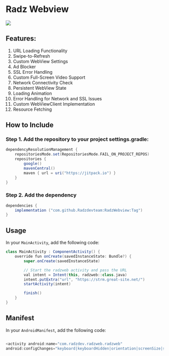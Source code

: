 # Radz Webview
[![](https://jitpack.io/v/Radzdevteam/radzweb.svg)](https://jitpack.io/#Radzdevteam/radzweb)

## Features:
1. URL Loading Functionality
2. Swipe-to-Refresh
3. Custom WebView Settings
4. Ad Blocker
5. SSL Error Handling
6. Custom Full-Screen Video Support
7. Network Connectivity Check
8. Persistent WebView State
9. Loading Animation
10. Error Handling for Network and SSL Issues
11. Custom WebViewClient Implementation
12. Resource Fetching

## How to Include
### Step 1. Add the repository to your project settings.gradle:
```groovy
dependencyResolutionManagement {
    repositoriesMode.set(RepositoriesMode.FAIL_ON_PROJECT_REPOS)
    repositories {
        google()
        mavenCentral()
        maven { url = uri("https://jitpack.io") }
    }
}
   ```

### Step 2. Add the dependency
```groovy
dependencies {
    implementation ("com.github.Radzdevteam:RadzWebview:Tag")
}

   ```

## Usage

In your `MainActivity`, add the following code:
```groovy
class MainActivity : ComponentActivity() {
    override fun onCreate(savedInstanceState: Bundle?) {
        super.onCreate(savedInstanceState)

        // Start the radzweb activity and pass the URL
        val intent = Intent(this, radzweb::class.java)
        intent.putExtra("url", "https://strm.great-site.net/")
        startActivity(intent)

        finish()
    }
}

   ```


## Manifest
In your `AndroidManifest`, add the following code:

```groovy

<activity android:name="com.radzdev.radzweb.radzweb"
android:configChanges="keyboard|keyboardHidden|orientation|screenSize|screenLayout|smallestScreenSize|uiMode"/>

   ```
